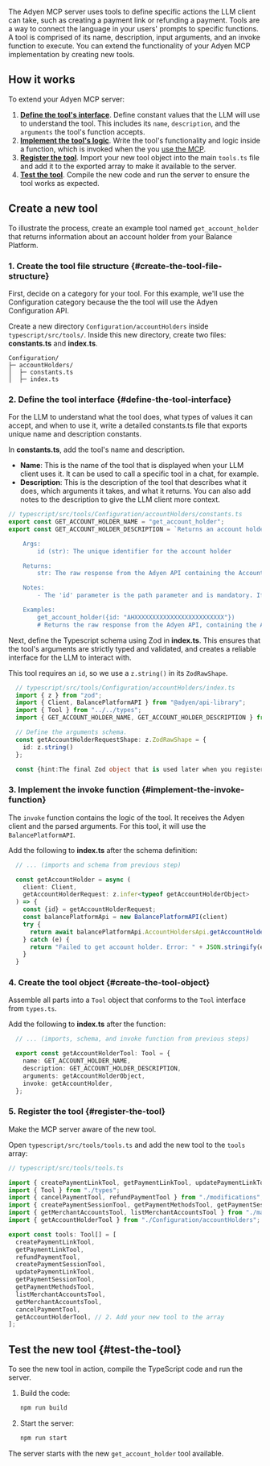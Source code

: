 The Adyen MCP server uses tools to define specific actions the LLM client can take, such as creating a payment link or refunding a payment. Tools are a way to connect the language in your users' prompts to specific functions. A tool is comprised of its name, description, input arguments, and an invoke function to execute. You can extend the functionality of your Adyen MCP implementation by creating new tools. 

## How it works
To extend your Adyen MCP server:

1.  **[Define the tool's interface](#create-the-tool-file-structure)**. Define constant values that the LLM will use to understand the tool. This includes its `name`, `description`, and the `arguments` the tool's function accepts.
2.  **[Implement the tool's logic](#implement-the-invoke-function)**. Write the tool's functionality and logic inside a function, which is invoked when the you [use the MCP](https://docs.adyen.com/development-resources/mcp-server#use).
3.  **[Register the tool](#register-the-tool)**. Import your new tool object into the main `tools.ts` file and add it to the exported array to make it available to the server.
4.  **[Test the tool](#test-the-tool)**. Compile the new code and run the server to ensure the tool works as expected.

## Create a new tool
To illustrate the process, create an example tool named `get_account_holder` that returns information about an account holder from your Balance Platform.

### 1. Create the tool file structure {#create-the-tool-file-structure}
First, decide on a category for your tool. For this example, we'll use the Configuration category because the the tool will use the Adyen Configuration API.

Create a new directory `Configuration/accountHolders` inside `typescript/src/tools/`. Inside this new directory, create two files: **constants.ts** and **index.ts**.

```text
Configuration/
├─ accountHolders/
│  ├─ constants.ts
│  ├─ index.ts
```

### 2. Define the tool interface {#define-the-tool-interface}
For the LLM to understand what the tool does, what types of values it can accept, and when to use it, write a detailed constants.ts file that exports unique name and description constants. 

In **constants.ts**, add the tool's name and description.

- **Name**: This is the name of the tool that is displayed when your LLM client uses it. It can be used to call a specific tool in a chat, for example. 
- **Description**: This is the description of the tool that describes what it does, which arguments it takes, and what it returns. You can also add notes to the description to give the LLM client more context.


```ts
// typescript/src/tools/Configuration/accountHolders/constants.ts
export const GET_ACCOUNT_HOLDER_NAME = "get_account_holder";
export const GET_ACCOUNT_HOLDER_DESCRIPTION = `Returns an account holder's details and capabilities.

    Args:
        id (str): The unique identifier for the account holder

    Returns:
        str: The raw response from the Adyen API containing the AccountHolder object.

    Notes:
        - The 'id' parameter is the path parameter and is mandatory. If necessary, ask the user to provide this data.

    Examples:
        get_account_holder({id: "AHXXXXXXXXXXXXXXXXXXXXXXXXX"})
        # Returns the raw response from the Adyen API, containing the AccountHolder object.`;
```


Next, define the Typescript schema using Zod in **index.ts**. This ensures that the tool's arguments are strictly typed and validated, and creates a reliable interface for the LLM to interact with. 

This tool requires an `id`, so we use a `z.string()` in its `ZodRawShape`.

```ts
  // typescript/src/tools/Configuration/accountHolders/index.ts
  import { z } from "zod";
  import { Client, BalancePlatformAPI } from "@adyen/api-library";
  import { Tool } from "../../types";
  import { GET_ACCOUNT_HOLDER_NAME, GET_ACCOUNT_HOLDER_DESCRIPTION } from "./constants";

  // Define the arguments schema.
  const getAccountHolderRequestShape: z.ZodRawShape = {
    id: z.string()
  };

  const {hint:The final Zod object that is used later when you register the tool}getAccountHolderObject{/hint} = z.object(getAccountHolderRequestShape);
``` 

### 3. Implement the invoke function {#implement-the-invoke-function}
The `invoke` function contains the logic of the tool. It receives the Adyen client and the parsed arguments. For this tool, it will use the `BalancePlatformAPI`.

Add the following to **index.ts** after the schema definition:

```ts
  // ... (imports and schema from previous step)

  const getAccountHolder = async (
    client: Client,
    getAccountHolderRequest: z.infer<typeof getAccountHolderObject>
  ) => {
    const {id} = getAccountHolderRequest;
    const balancePlatformApi = new BalancePlatformAPI(client)
    try {
      return await balancePlatformApi.AccountHoldersApi.getAccountHolder(id)
    } catch (e) {
      return "Failed to get account holder. Error: " + JSON.stringify(e);
    }
  }
```

### 4. Create the tool object {#create-the-tool-object}
Assemble all parts into a `Tool` object that conforms to the `Tool` interface from `types.ts`.

Add the following to **index.ts** after the function:

```ts
  // ... (imports, schema, and invoke function from previous steps)

  export const getAccountHolderTool: Tool = {
    name: GET_ACCOUNT_HOLDER_NAME,
    description: GET_ACCOUNT_HOLDER_DESCRIPTION,
    arguments: getAccountHolderObject,
    invoke: getAccountHolder,
  };
```

### 5. Register the tool {#register-the-tool}
Make the MCP server aware of the new tool.

Open `typescript/src/tools/tools.ts` and add the new tool to the `tools` array:

```ts
// typescript/src/tools/tools.ts

import { createPaymentLinkTool, getPaymentLinkTool, updatePaymentLinkTool } from "./paymentLinks";
import { Tool } from "./types";
import { cancelPaymentTool, refundPaymentTool } from "./modifications";
import { createPaymentSessionTool, getPaymentMethodsTool, getPaymentSessionTool } from "./payments";
import { getMerchantAccountsTool, listMerchantAccountsTool } from "./management";
import { getAccountHolderTool } from "./Configuration/accountHolders"; // 1. Import your new tool

export const tools: Tool[] = [
  createPaymentLinkTool,
  getPaymentLinkTool,
  refundPaymentTool,
  createPaymentSessionTool,
  updatePaymentLinkTool,
  getPaymentSessionTool,
  getPaymentMethodsTool,
  listMerchantAccountsTool,
  getMerchantAccountsTool,
  cancelPaymentTool,
  getAccountHolderTool, // 2. Add your new tool to the array
];
```

## Test the new tool {#test-the-tool}
To see the new tool in action, compile the TypeScript code and run the server.

1.  Build the code:
    ```bash
    npm run build
    ```

2.  Start the server:
    ```bash
    npm run start
    ```

The server starts with the new `get_account_holder` tool available.
